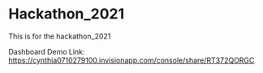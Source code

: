 # Hackathon_2021
This is for the hackathon_2021

Dashboard Demo Link: https://cynthia0710279100.invisionapp.com/console/share/RT372QORGC
